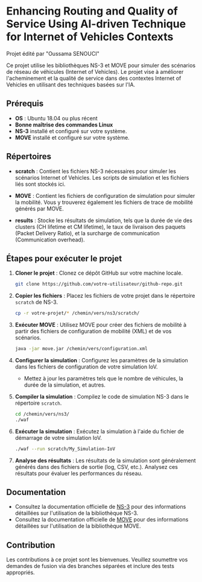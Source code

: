 # Enhancing Routing and Quality of Service Using AI-driven Technique for Internet of Vehicles Contexts

Projet édité par "Oussama SENOUCI"

Ce projet utilise les bibliothèques NS-3 et MOVE pour simuler des scénarios de réseau de véhicules (Internet of Vehicles). Le projet vise à améliorer l'acheminement et la qualité de service dans des contextes Internet of Vehicles en utilisant des techniques basées sur l'IA.

## Prérequis

- **OS** : Ubuntu 18.04 ou plus récent
- **Bonne maîtrise des commandes Linux**
- **NS-3** installé et configuré sur votre système.
- **MOVE** installé et configuré sur votre système.

## Répertoires

- **scratch** : Contient les fichiers NS-3 nécessaires pour simuler les scénarios Internet of Vehicles. Les scripts de simulation et les fichiers liés sont stockés ici.

- **MOVE** : Contient les fichiers de configuration de simulation pour simuler la mobilité. Vous y trouverez également les fichiers de trace de mobilité générés par MOVE.

- **results** : Stocke les résultats de simulation, tels que la durée de vie des clusters (CH lifetime et CM lifetime), le taux de livraison des paquets (Packet Delivery Ratio), et la surcharge de communication (Communication overhead).

## Étapes pour exécuter le projet

1. **Cloner le projet** : Clonez ce dépôt GitHub sur votre machine locale.

    ```bash
    git clone https://github.com/votre-utilisateur/github-repo.git
    ```

2. **Copier les fichiers** : Placez les fichiers de votre projet dans le répertoire `scratch` de NS-3.

    ```bash
    cp -r votre-projet/* /chemin/vers/ns3/scratch/
    ```

3. **Exécuter MOVE** : Utilisez MOVE pour créer des fichiers de mobilité à partir des fichiers de configuration de mobilité (XML) et de vos scénarios.

    ```bash
    java -jar move.jar /chemin/vers/configuration.xml
    ```

4. **Configurer la simulation** : Configurez les paramètres de la simulation dans les fichiers de configuration de votre simulation IoV.

    - Mettez à jour les paramètres tels que le nombre de véhicules, la durée de la simulation, et autres.

5. **Compiler la simulation** : Compilez le code de simulation NS-3 dans le répertoire `scratch`.

    ```bash
    cd /chemin/vers/ns3/
    ./waf
    ```

6. **Exécuter la simulation** : Exécutez la simulation à l'aide du fichier de démarrage de votre simulation IoV.

    ```bash
    ./waf --run scratch/My_Simulation-IoV
    ```

7. **Analyse des résultats** : Les résultats de la simulation sont généralement générés dans des fichiers de sortie (log, CSV, etc.). Analysez ces résultats pour évaluer les performances du réseau.

## Documentation

- Consultez la documentation officielle de [NS-3](https://www.nsnam.org/docs/) pour des informations détaillées sur l'utilisation de la bibliothèque NS-3.
- Consultez la documentation officielle de [MOVE](http://networks.cs.ucdavis.edu/move/) pour des informations détaillées sur l'utilisation de la bibliothèque MOVE.

## Contribution

Les contributions à ce projet sont les bienvenues. Veuillez soumettre vos demandes de fusion via des branches séparées et inclure des tests appropriés.







